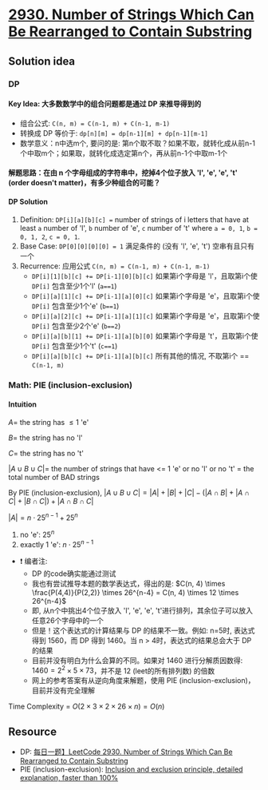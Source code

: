 # [2930. Number of Strings Which Can Be Rearranged to Contain Substring](https://leetcode.com/problems/number-of-strings-which-can-be-rearranged-to-contain-substring/description/)

## Solution idea
### DP
#### Key Idea: 大多数数学中的组合问题都是通过 DP 来推导得到的
* 组合公式: `C(n, m) = C(n-1, m) + C(n-1, m-1)`
* 转换成 DP 等价于: `dp[n][m] = dp[n-1][m] + dp[n-1][m-1]`
* 数学意义：n中选m个, 要问的是: 第n个取不取？如果不取，就转化成从前n-1个中取m个；如果取，就转化成选定第n个，再从前n-1个中取m-1个
#### 解题思路：在由 n 个字母组成的字符串中，挖掉4个位子放入 'l', 'e', 'e', 't' (order doesn't matter)，有多少种组合的可能？
#### DP Solution
1. Definition: `DP[i][a][b][c] =` number of strings of i letters that have at least `a` number of 'l', `b` number of 'e', `c` number of 't' where `a = 0, 1`, `b = 0, 1, 2`, `c = 0, 1`.
2. Base Case: `DP[0][0][0][0] = 1` 满足条件的 (没有 'l', 'e', 't') 空串有且只有一个
3. Recurrence: 应用公式 `C(n, m) = C(n-1, m) + C(n-1, m-1)`
    * `DP[i][1][b][c] += DP[i-1][0][b][c]` 如果第i个字母是 'l'，且取第i个使 `DP[i]` 包含至少1个'l' (`a==1`)
    * `DP[i][a][1][c] += DP[i-1][a][0][c]` 如果第i个字母是 'e'，且取第i个使 `DP[i]` 包含至少1个'e' (`b==1`)
    * `DP[i][a][2][c] += DP[i-1][a][1][c]` 如果第i个字母是 'e'，且取第i个使 `DP[i]` 包含至少2个'e' (`b==2`)
    * `DP[i][a][b][1] += DP[i-1][a][b][0]` 如果第i个字母是 't'，且取第i个使 `DP[i]` 包含至少1个't' (`c==1`)
    * `DP[i][a][b][c] += DP[i-1][a][b][c]` 所有其他的情况, 不取第i个 == `C(n-1, m)`
### Math: PIE (inclusion-exclusion)
#### Intuition
$A =$ the string has $\leq 1$ 'e'

$B =$ the string has no 'l'

$C =$ the string has no 't'

$|A\cup B\cup C| =$ the number of strings that have <= 1 'e' or no 'l' or no 't' = the total number of BAD strings

By PIE (inclusion-exclusion), $|A\cup B\cup C| = |A| + |B| + |C| - (|A\cap B|+|A\cap C|+|B\cap C|) + |A\cap B \cap C|$

$|A| = n\cdot 25^{n-1} + 25^n$
1. no 'e': $25^n$
2. exactly 1 'e': $n\cdot 25^{n-1}$ 

* :exclamation: 编者注:
    * DP 的code确实能通过测试
    * 我也有尝试推导本题的数学表达式，得出的是: $C(n, 4) \times \frac{P(4,4)}{P(2,2)} \times 26^{n-4} = C(n, 4) \times 12 \times 26^{n-4}$
    * 即, 从n个中挑出4个位子放入 'l', 'e', 'e', 't'进行排列，其余位子可以放入任意26个字母中的一个
    * 但是！这个表达式的计算结果与 DP 的结果不一致。例如: n=5时, 表达式得到 1560，而 DP 得到 1460。当 n > 4时，表达式的结果总会大于 DP 的结果
    * 目前并没有明白为什么会算的不同。如果对 1460 进行分解质因数得: $1460 = 2^2 \times 5 \times 73$，并不是 12 (leet的所有排列数) 的倍数
    * 网上的参考答案有从逆向角度来解题，使用 PIE (inclusion-exclusion)，目前并没有完全理解

Time Complexity = $O(2\times 3\times 2\times 26\times n) = O(n)$

## Resource
- DP: [每日一题】LeetCode 2930. Number of Strings Which Can Be Rearranged to Contain Substring](https://www.youtube.com/watch?v=0V95_GZH6DM&ab_channel=HuifengGuan)
- PIE (inclusion-exclusion): [Inclusion and exclusion principle, detailed explanation, faster than 100%](https://leetcode.com/problems/number-of-strings-which-can-be-rearranged-to-contain-substring/solutions/4277290/inclusion-and-exclusion-principle-detailed-explanation-faster-than-100/)